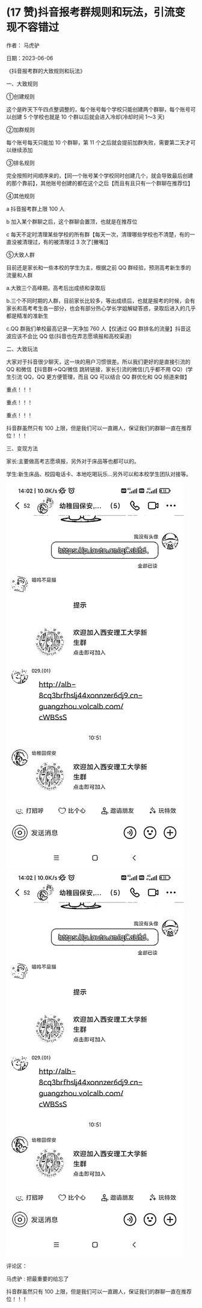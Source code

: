 
# (17 赞)抖音报考群规则和玩法，引流变现不容错过

作者：  马虎驴

日期：2023-06-06

《抖音报考群的大致规则和玩法》

一、大致规则

①创建规则

这个是昨天下午四点整调整的，每个账号每个学校只能创建两个群聊，每个账号可以创建 5 个学校也就是 10 个群以后就会进入冷却(冷却时间 1～3 天)

②加群规则

每个账号每天只能加 10 个群聊，第 11 个之后就会提前加群失败，需要第二天才可以继续添加

③排名规则

完全按照时间顺序来的，【同一个账号某个学校同时创建几个，就会导致最后创建的那个靠前】，其他账号创建的都在这个之后【而且有且只有一个群聊在推荐位】

④其他规则

a 抖音报考群上限 100 人

b 加入某个群聊之后，这个群聊会置顶，也就是在推荐位

c 每天不定时清理某些学校的所有群【每天一次，清理哪些学校也不清楚，有的一直没被清理过，有的被清理过 3 次了[撇嘴]】

⑤大致人群

目前还是家长和一些本校的学生为主，根据之前 QQ 群经验，预测高考新生季的流量和人群

a.大致三个高峰期，高考后出成绩和录取后

b.三个不同时期的人群，目前家长比较多，等出成绩后，也就是报考的时候，会有家长和高考考生各一部分，也会有部分热心学长学姐解疑答惑，录取后进入的几乎都是精准的准新生

c.QQ 群我们单校最高记录一天净加 760 人【仅通过 QQ 群排名的流量】抖音这波应该不会比 QQ 低(抖音也在弄志愿填报和高校渠道)

二、大致玩法

大家对于抖音很少聊天，这一块的用户习惯很差。所以我们更好的是直接引流的 QQ 和微信【抖音群→QQ/微信  跳转链接，家长引流的微信(几乎都不用 QQ）(学生引流 QQ，QQ 更方便管理，而且 QQ 可以结合 QQ 群优化和 QQ 频道来做】

重点！！！

重点！！！

重点！！！

抖音群虽然只有 100 上限，但是我们可以一直踢人，保证我们的群聊一直在推荐位！！！

三、变现方法

家长:主要做高考志愿填报，另外对于床品等也都可以的。

学生:新生床品、校园电话卡、本地吃喝玩乐...另外可以和本校学生团队对接等。

![](img/gaokao-xiangguan_0874.png)![](img/gaokao-xiangguan_0879.png)

评论区：

马虎驴 : 把最重要的给忘了

抖音群虽然只有 100 上限，但是我们可以一直踢人，保证我们的群聊一直在推荐位！！！
